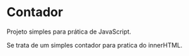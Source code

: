 # Contador
 Projeto simples para prática de JavaScript.
 
 Se trata de um simples contador para pratica do innerHTML.
